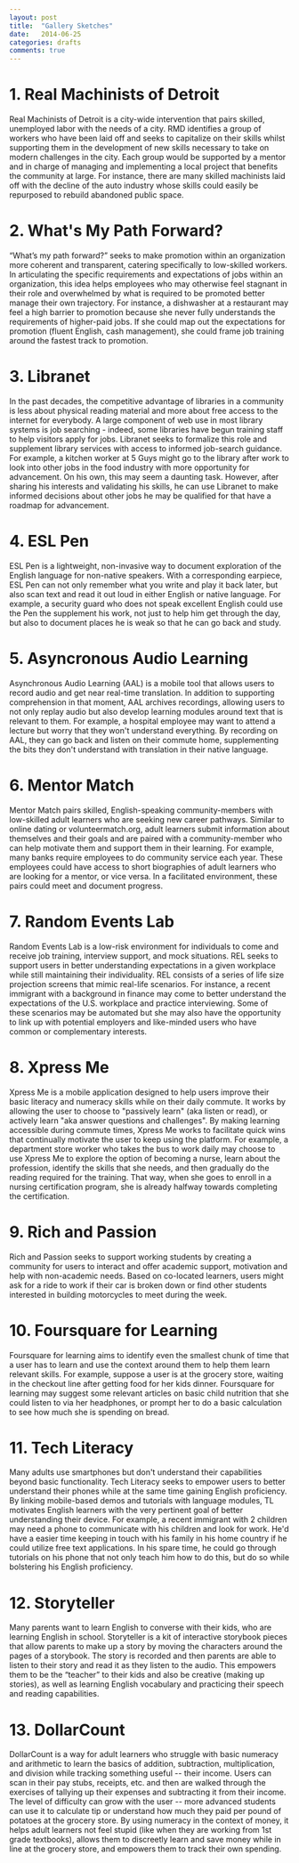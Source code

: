 ```yaml
---
layout: post
title:  "Gallery Sketches"
date:   2014-06-25
categories: drafts
comments: true
---
```


# 1. Real Machinists of Detroit
Real Machinists of Detroit is a city-wide intervention that pairs skilled, unemployed labor with the needs of a city. RMD identifies a group of workers who have been laid off and seeks to capitalize on their skills whilst supporting them in the development of new skills necessary to take on modern challenges in the city. Each group would be supported by a mentor and in charge of managing and implementing a local project that benefits the community at large. For instance, there are many skilled machinists laid off with the decline of the auto industry whose skills could easily be repurposed to rebuild abandoned public space.

# 2. What's My Path Forward?
“What’s my path forward?” seeks to make promotion within an organization more coherent and transparent, catering specifically to low-skilled workers. In articulating the specific requirements and expectations of jobs within an organization, this idea helps employees who may otherwise feel stagnant in their role and overwhelmed by what is required to be promoted better manage their own trajectory. For instance, a dishwasher at a restaurant may feel a high barrier to promotion because she never fully understands the requirements of higher-paid jobs. If she could map out the expectations for promotion (fluent English, cash management), she could frame job training around the fastest track to promotion.

# 3. Libranet
In the past decades, the competitive advantage of libraries in a community is less about physical reading material and more about free access to the internet for everybody. A large component of web use in most library systems is job searching - indeed, some libraries have begun training staff to help visitors apply for jobs. Libranet seeks to formalize this role and supplement library services with access to informed job-search guidance. For example, a kitchen worker at 5 Guys might go to the library after work to look into other jobs in the food industry with more opportunity for advancement. On his own, this may seem a daunting task. However, after sharing his interests and validating his skills, he can use Libranet to make informed decisions about other jobs he may be qualified for that have a roadmap for advancement.

# 4. ESL Pen
ESL Pen is a lightweight, non-invasive way to document exploration of the English language for non-native speakers. With a corresponding earpiece, ESL Pen can not only remember what you write and play it back later, but also scan text and read it out loud in either English or native language. For example, a security guard who does not speak excellent English could use the Pen the supplement his work, not just to help him get through the day, but also to document places he is weak so that he can go back and study.

# 5. Asyncronous Audio Learning
Asynchronous Audio Learning (AAL) is a mobile tool that allows users to record audio and get near real-time translation. In addition to supporting comprehension in that moment, AAL archives recordings, allowing users to not only replay audio but also develop learning modules around text that is relevant to them. For example, a hospital employee may want to attend a lecture but worry that they won't understand everything. By recording on AAL, they can go back and listen on their commute home, supplementing the bits they don't understand with translation in their native language.

# 6. Mentor Match
Mentor Match pairs skilled, English-speaking community-members with low-skilled adult learners who are seeking new career pathways. Similar to online dating or volunteermatch.org, adult learners submit information about themselves and their goals and are paired with a community-member who can help motivate them and support them in their learning. For example, many banks require employees to do community service each year. These employees could have access to short biographies of adult learners who are looking for a mentor, or vice versa. In a facilitated environment, these pairs could meet and document progress.

# 7. Random Events Lab
Random Events Lab is a low-risk environment for individuals to come and receive job training, interview support, and mock situations. REL seeks to support users in better understanding expectations in a given workplace while still maintaining their individuality. REL consists of a series of life size projection screens that mimic real-life scenarios. For instance, a recent immigrant with a background in finance may come to better understand the expectations of the U.S. workplace and practice interviewing. Some of these scenarios may be automated but she may also have the opportunity to link up with potential employers and like-minded users who have common or complementary interests.

# 8. Xpress Me
Xpress Me is a mobile application designed to help users improve their basic literacy and numeracy skills while on their daily commute. It works by allowing the user to choose to "passively learn" (aka listen or read), or actively learn "aka answer questions and challenges". By making learning accessible during commute times, Xpress Me works to facilitate quick wins that continually motivate the user to keep using the platform. For example, a department store worker who takes the bus to work daily may choose to use Xpress Me to explore the option of becoming a nurse, learn about the profession, identify the skills that she needs, and then gradually do the reading required for the training. That way, when she goes to enroll in a nursing certification program, she is already halfway towards completing the certification. 

# 9. Rich and Passion
Rich and Passion seeks to support working students by creating a community for users to interact and offer academic support, motivation and help with non-academic needs. Based on co-located learners, users might ask for a ride to work if their car is broken down or find other students interested in building motorcycles to meet during the week. 

# 10. Foursquare for Learning
Foursquare for learning aims to identify even the smallest chunk of time that a user has to learn and use the context around them to help them learn relevant skills. For example, suppose a user is at the grocery store, waiting in the checkout line after getting food for her kids dinner. Foursquare for learning may suggest some relevant articles on basic child nutrition that she could listen to via her headphones, or prompt her to do a basic calculation to see how much she is spending on bread. 

# 11. Tech Literacy
Many adults use smartphones but don't understand their capabilities beyond basic functionality. Tech Literacy seeks to empower users to better understand their phones while at the same time gaining English proficiency. By linking mobile-based demos and tutorials with language modules, TL motivates English learners with the very pertinent goal of better understanding their device. For example, a recent immigrant with 2 children may need a phone to communicate with his children and look for work. He'd have a easier time keeping in touch with his family in his home country if he could utilize free text applications. In his spare time, he could go through tutorials on his phone that not only teach him how to do this, but do so while bolstering his English proficiency.

# 12. Storyteller
Many parents want to learn English to converse with their kids, who are learning English in school. Storyteller is a kit of interactive storybook pieces that allow parents to make up a story by moving the characters around the pages of a storybook. The story is recorded and then parents are able to listen to their story and read it as they listen to the audio. This empowers them to be the “teacher” to their kids and also be creative (making up stories), as well as learning English vocabulary and practicing their speech and reading capabilities. 

# 13. DollarCount 
DollarCount is a way for adult learners who struggle with basic numeracy and arithmetic to learn the basics of addition, subtraction, multiplication, and division while tracking something useful -- their income. Users can scan in their pay stubs, receipts, etc. and then are walked through the exercises of tallying up their expenses and subtracting it from their income. The level of difficulty can grow with the user -- more advanced students can use it to calculate tip or understand how much they paid per pound of potatoes at the grocery store. By using numeracy in the context of money, it helps adult learners not feel stupid (like when they are working from 1st grade textbooks), allows them to discreetly learn and save money while in line at the grocery store,  and empowers them to track their own spending.
